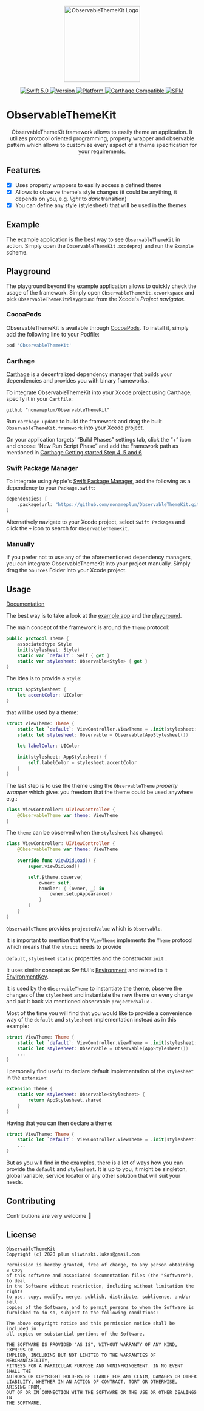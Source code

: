 <p align="center">
   <img width="200" src="https://raw.githubusercontent.com/SvenTiigi/SwiftKit/gh-pages/readMeAssets/SwiftKitLogo.png" alt="ObservableThemeKit Logo">
</p>

<p align="center">
   <a href="https://developer.apple.com/swift/">
      <img src="https://img.shields.io/badge/Swift-5.0-orange.svg?style=flat" alt="Swift 5.0">
   </a>
   <a href="http://cocoapods.org/pods/ObservableThemeKit">
      <img src="https://img.shields.io/cocoapods/v/ObservableThemeKit.svg?style=flat" alt="Version">
   </a>
   <a href="http://cocoapods.org/pods/ObservableThemeKit">
      <img src="https://img.shields.io/cocoapods/p/ObservableThemeKit.svg?style=flat" alt="Platform">
   </a>
   <a href="https://github.com/Carthage/Carthage">
      <img src="https://img.shields.io/badge/Carthage-compatible-4BC51D.svg?style=flat" alt="Carthage Compatible">
   </a>
   <a href="https://github.com/apple/swift-package-manager">
      <img src="https://img.shields.io/badge/Swift%20Package%20Manager-compatible-brightgreen.svg" alt="SPM">
   </a>
</p>

# ObservableThemeKit

<p align="center">
ObservableThemeKit framework allows to easily theme an application. It utilizes protocol oriented programming, property wrapper and observable pattern which allows to customize every aspect of a theme specification for your requirements.
</p>

## Features

- [x] Uses property wrappers to easlily access a defined theme
- [x] Allows to observe theme's style changes (it could be anything, it depends on you, e.g. _light_ to _dark_ transition)
- [x] You can define any style (stylesheet) that will be used in the themes

## Example

The example application is the best way to see `ObservableThemeKit` in action. Simply open the `ObservableThemeKit.xcodeproj` and run the `Example` scheme.

## Playground

The playground beyond the example application allows to quickly check the usage of the framework. Simply open `ObservableThemeKit.xcworkspace` and pick `ObservableThemeKitPlayground` from the Xcode's _Project navigator._

### CocoaPods

ObservableThemeKit is available through [CocoaPods](http://cocoapods.org). To install
it, simply add the following line to your Podfile:

```bash
pod 'ObservableThemeKit'
```

### Carthage

[Carthage](https://github.com/Carthage/Carthage) is a decentralized dependency manager that builds your dependencies and provides you with binary frameworks.

To integrate ObservableThemeKit into your Xcode project using Carthage, specify it in your `Cartfile`:

```ogdl
github "nonameplum/ObservableThemeKit"
```

Run `carthage update` to build the framework and drag the built `ObservableThemeKit.framework` into your Xcode project. 

On your application targets’ “Build Phases” settings tab, click the “+” icon and choose “New Run Script Phase” and add the Framework path as mentioned in [Carthage Getting started Step 4, 5 and 6](https://github.com/Carthage/Carthage/blob/master/README.md#if-youre-building-for-ios-tvos-or-watchos)

### Swift Package Manager

To integrate using Apple's [Swift Package Manager](https://swift.org/package-manager/), add the following as a dependency to your `Package.swift`:

```swift
dependencies: [
    .package(url: "https://github.com/nonameplum/ObservableThemeKit.git", from: "1.0.0")
]
```

Alternatively navigate to your Xcode project, select `Swift Packages` and click the `+` icon to search for `ObservableThemeKit`.

### Manually

If you prefer not to use any of the aforementioned dependency managers, you can integrate ObservableThemeKit into your project manually. Simply drag the `Sources` Folder into your Xcode project.

## Usage

[Documentation](https://nonameplum.github.io/ObservableThemeKit/)

The best way is to take a look at the [example app](##Example) and the [playground](##Playground).

The main concept of the framework is around the `Theme` protocol:

```swift
public protocol Theme {
    associatedtype Style
    init(stylesheet: Style)
    static var `default`: Self { get }
    static var stylesheet: Observable<Style> { get }
}
```

The idea is to provide a `Style`:

```swift
struct AppStylesheet {
    let accentColor: UIColor
}
```

that will be used by a theme:

```swift
struct ViewTheme: Theme {
    static let `default`: ViewController.ViewTheme = .init(stylesheet: AppStylesheet())
    static let stylesheet: Observable = Observable(AppStylesheet())
  
    let labelColor: UIColor

    init(stylesheet: AppStylesheet) {
        self.labelColor = stylesheet.accentColor
    }
}
```

The last step is to use the theme using the `ObservableTheme` _property wrapper_ which gives you freedom that the theme could be used anywhere e.g.:

```swift
class ViewController: UIViewController {
    @ObservableTheme var theme: ViewTheme
}
```

The `theme` can be observed when the `stylesheet` has changed:

```swift
class ViewController: UIViewController {
    @ObservableTheme var theme: ViewTheme
    
    override func viewDidLoad() {
        super.viewDidLoad()

        self.$theme.observe(
            owner: self,
            handler: { (owner, _) in
                owner.setupAppearance()
            }
        )
    }
}
```

`ObservableTheme` provides `projectedValue` which is `Observable`.

It is important to mention that the `ViewTheme` implements the `Theme` protocol which means that the `struct` needs to provide

`default`, `stylesheet` `static` properties and the constructor `init` .

It uses similar concept as SwiftUI's [Environment](https://developer.apple.com/documentation/swiftui/environment) and related to it [EnvironmentKey](https://developer.apple.com/documentation/swiftui/environmentkey).

It is used by the `ObservableTheme` to instantiate the theme, observe the changes of the `stylesheet` and instantiate the new theme on every change and put it back via mentioned observable `projectedValue` .

Most of the time you will find that you would like to provide a convenience way of the `default` and `stylesheet` implementation instead as in this example:

```swift
struct ViewTheme: Theme {
    static let `default`: ViewController.ViewTheme = .init(stylesheet: AppStylesheet())
    static let stylesheet: Observable = Observable(AppStylesheet())
    ...
}
```

I personally find useful to declare default implementation of the `stylesheet` in the `extension`:

```swift
extension Theme {
    static var stylesheet: Observable<Stylesheet> {
        return AppStylesheet.shared
    }
}
```

Having that you can then declare a theme:

```swift
struct ViewTheme: Theme {
    static let `default`: ViewController.ViewTheme = .init(stylesheet: Self.stylesheet.wrappedValue)
    ...
}
```

But as you will find in the examples, there is a lot of ways how you can provide the `default` and `stylesheet`. It is up to you, it might be singleton, global variable, service locator or any other solution that will suit your needs.

## Contributing
Contributions are very welcome 🙌

## License

```
ObservableThemeKit
Copyright (c) 2020 plum sliwinski.lukas@gmail.com

Permission is hereby granted, free of charge, to any person obtaining a copy
of this software and associated documentation files (the "Software"), to deal
in the Software without restriction, including without limitation the rights
to use, copy, modify, merge, publish, distribute, sublicense, and/or sell
copies of the Software, and to permit persons to whom the Software is
furnished to do so, subject to the following conditions:

The above copyright notice and this permission notice shall be included in
all copies or substantial portions of the Software.

THE SOFTWARE IS PROVIDED "AS IS", WITHOUT WARRANTY OF ANY KIND, EXPRESS OR
IMPLIED, INCLUDING BUT NOT LIMITED TO THE WARRANTIES OF MERCHANTABILITY,
FITNESS FOR A PARTICULAR PURPOSE AND NONINFRINGEMENT. IN NO EVENT SHALL THE
AUTHORS OR COPYRIGHT HOLDERS BE LIABLE FOR ANY CLAIM, DAMAGES OR OTHER
LIABILITY, WHETHER IN AN ACTION OF CONTRACT, TORT OR OTHERWISE, ARISING FROM,
OUT OF OR IN CONNECTION WITH THE SOFTWARE OR THE USE OR OTHER DEALINGS IN
THE SOFTWARE.
```
